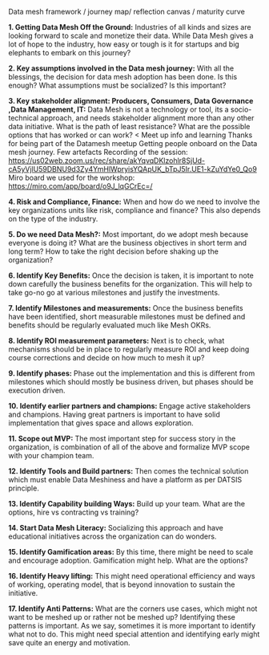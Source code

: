 Data mesh framework / journey map/ reflection canvas / maturity curve 

**1. Getting Data Mesh Off the Ground:** Industries of all kinds and sizes are looking forward to scale and monetize their data. While Data Mesh gives a lot of hope to the industry, how easy or tough is it for startups and big elephants to embark on this journey?

**2. Key assumptions involved in the Data mesh journey:** With all the blessings, the decision for data mesh adoption has been done. Is this enough? What assumptions must be socialized? Is this important? 

**3. Key stakeholder alignment: Producers, Consumers, Data Governance ,Data Management, IT:** Data Mesh is not a technology or tool, its a socio-technical approach, and needs stakeholder alignment more than any other data initiative. What is the path of least resistance? What are the possible options that has worked or can work?
< Meet up info and learning 
Thanks for being part of the Datamesh meetup  Getting people onboard on the Data mesh journey. 
Few artefacts 
Recording of the session:
https://us02web.zoom.us/rec/share/akYqvqDKlzohlr8SjUd-cA5yVjlU59DBNU9d3Zy4YmHlWpryisYQApUK_bTpJ5Ir.UE1-kZuYdYe0_Qo9
Miro board we used for the workshop: https://miro.com/app/board/o9J_lqGCrEc=/


**4. Risk and Compliance, Finance:** When and how do we need to involve the key organizations units like risk, compliance and finance? This also depends on the type of the industry.

**5. Do we need Data Mesh?:** Most important, do we adopt mesh because everyone is doing it? What are the business objectives in short term and long term? How to take the right decision before shaking up the organization?

**6. Identify Key Benefits:** Once the decision is taken, it is important to note down carefully the business benefits for the organization. This will help to take go-no go at various milestones and justify the investments.

**7. Identify Milestones and measurements:** Once the business benefits have been identified, short measurable milestones must be defined and benefits should be regularly evaluated much like Mesh OKRs.

**8. Identify ROI measurement parameters:** Next is to check, what mechanisms should be in place to regularly measure ROI and keep doing course corrections and decide on how much to mesh it up?

**9. Identify phases:** Phase out the implementation and this is different from milestones which should mostly be business driven, but phases should be execution driven.

**10. Identify earlier partners and champions:** Engage active stakeholders and champions. Having great partners is important to have solid implementation that gives space and allows exploration.

**11. Scope out MVP:** The most important step for success story in the organization, is combination of all of the above and formalize MVP scope with your champion team.

**12. Identify Tools and Build partners:** Then comes the technical solution which must enable Data Meshiness and have a platform as per DATSIS principle.

**13. Identify Capability building Ways:** Build up your team. What are the options, hire vs contracting vs training?

**14. Start Data Mesh Literacy:** Socializing this approach and have educational initiatives across the organization can do wonders.

**15. Identify Gamification areas:** By this time, there might be need to scale and encourage adoption. Gamification might help. What are the options?

**16. Identify Heavy lifting:** This might need operational efficiency and ways of working, operating model, that is beyond innovation to sustain the initiative.

**17. Identify Anti Patterns:** What are the corners use cases, which might not want to be meshed up or rather not be meshed up? Identifying these patterns is important. As we say, sometimes it is more important to identify what not to do. This might need special attention and identifying early might save quite an energy and motivation.

